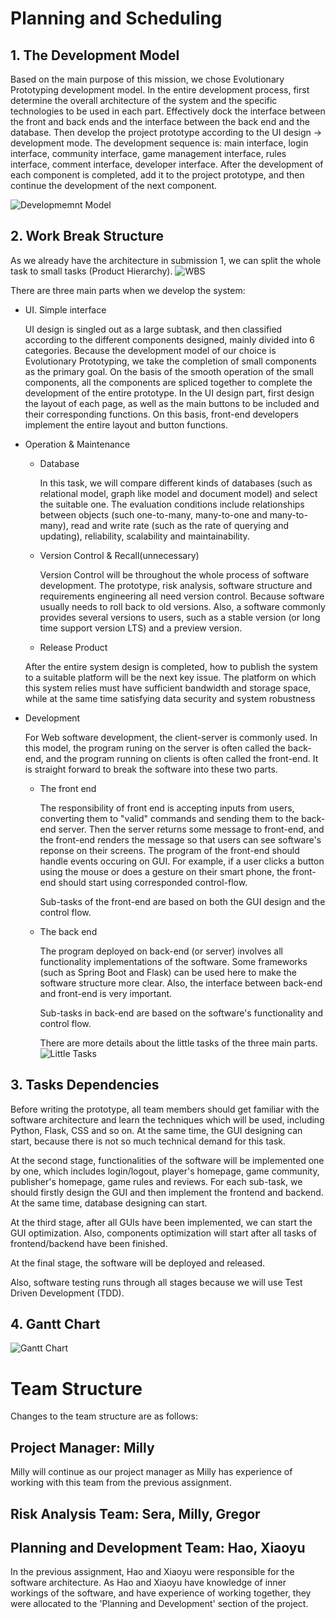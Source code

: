 # Planning and Scheduling   
## 1. The Development Model

   Based on the main purpose of this mission, we chose Evolutionary Prototyping development model. In the entire development process, first determine the overall architecture of the system and the specific technologies to be used in each part. Effectively dock the interface between the front and back ends and the interface between the back end and the database. Then develop the project prototype according to the UI design -> development mode. The development sequence is: main interface, login interface, community interface, game management interface, rules interface, comment interface, developer interface. After the development of each component is completed, add it to the project prototype, and then continue the development of the next component.

   ![](https://git.ecdf.ed.ac.uk/sd202021groups/group_10/raw/master/planning_and_scheduling/Evolutionary.png "Developmemnt Model") 

   

## 2. Work Break Structure

   As we already have the architecture in submission 1, we can split the whole task to small tasks (Product Hierarchy).
     ![](https://git.ecdf.ed.ac.uk/sd202021groups/group_10/raw/master/planning_and_scheduling/Hierachy.png "WBS") 

   There are three main parts when we develop the system:

   *  UI. Simple interface 
      
      UI design is singled out as a large subtask, and then classified according to the different components designed, mainly divided into 6 categories. Because the development model of our choice is Evolutionary Prototyping, we take the completion of small components as the primary goal. On the basis of the smooth operation of the small components, all the components are spliced together to complete the development of the entire prototype. In the UI design part, first design the layout of each page, as well as the main buttons to be included and their corresponding functions. On this basis, front-end developers implement the entire layout and button functions.
   

   * Operation & Maintenance

     * Database
     
        In this task, we will compare different kinds of databases (such as relational model, graph like model and document model) and select the suitable one. The evaluation conditions include relationships between objects (such one-to-many, many-to-one and many-to-many), read and write rate (such as the rate of querying and updating), reliability, scalability and maintainability.
        

     
     * Version Control & Recall(unnecessary)
     
        Version Control will be throughout the whole process of software development. The prototype, risk analysis, software structure and requirements engineering all need version control. Because software usually needs to roll back to old versions. Also, a software commonly provides several versions to users, such as a stable version (or long time support version LTS) and a preview version.
        
     * Release Product
     
     After the entire system design is completed, how to publish the system to a suitable platform will be the next key issue. The platform on which this system relies must have sufficient bandwidth and storage space, while at the same time satisfying data security and system robustness
     

   * Development
   
     For Web software development, the client-server is commonly used. In this model, the program runing on the server is often called the back-end, and the program running on clients is often called the front-end. It is straight forward to break the software into these two parts.

     * The front end 
    
        The responsibility of front end is accepting inputs from users, converting them to "valid" commands and sending them to the back-end server. Then the server returns some message to front-end, and the front-end renders the message so that users can see software's reponse on their screens. The program of the front-end should handle events occuring on GUI. For example, if a user clicks a button using the mouse or does a gesture on their smart phone, the front-end should start using corresponded control-flow. 
        
        Sub-tasks of the front-end are based on both the GUI design and the control flow.
        
        
     * The back end
     
        The program deployed on back-end (or server) involves all functionality implementations of the software. Some frameworks (such as Spring Boot and Flask) can be used here to make the software structure more clear. Also, the interface between back-end and front-end is very important. 
        
        Sub-tasks in back-end are based on the software's functionality and control flow. 
        
        
       There are more details about the little tasks of the three main parts.
         ![](https://git.ecdf.ed.ac.uk/sd202021groups/group_10/raw/master/planning_and_scheduling/Product.png "Little Tasks") 

## 3. Tasks Dependencies

Before writing the prototype, all team members should get familiar with the software architecture and learn the techniques which will be used, including Python, Flask, CSS and so on. At the same time, the GUI designing can start, because there is not so much technical demand for this task.
    
At the second stage, functionalities of the software will be implemented one by one, which includes login/logout, player's homepage, game community, publisher's homepage, game rules and reviews. For each sub-task, we should firstly design the GUI and then implement the frontend and backend. At the same time, database designing can start.
    
At the third stage, after all GUIs have been implemented, we can start the GUI optimization. Also, components optimization will start after all tasks of frontend/backend have been finished.
    
At the final stage, the software will be deployed and released.
    
Also, software testing runs through all stages because we will use Test Driven Development (TDD).

## 4. Gantt Chart

   ![](https://git.ecdf.ed.ac.uk/sd202021groups/group_10/raw/master/planning_and_scheduling/Task_Dependencies.png "Gantt Chart")

# Team Structure
Changes to the team structure are as follows:

## Project Manager: Milly
Milly will continue as our project manager as Milly has experience of working with this team from the previous assignment.

## Risk Analysis Team: Sera, Milly, Gregor

## Planning and Development Team: Hao, Xiaoyu
In the previous assignment, Hao and Xiaoyu were responsible for the software architecture. 
As Hao and Xiaoyu have knowledge of inner workings of the software, and have experience of working together, they were allocated to the 'Planning and Development' section of the project.    
